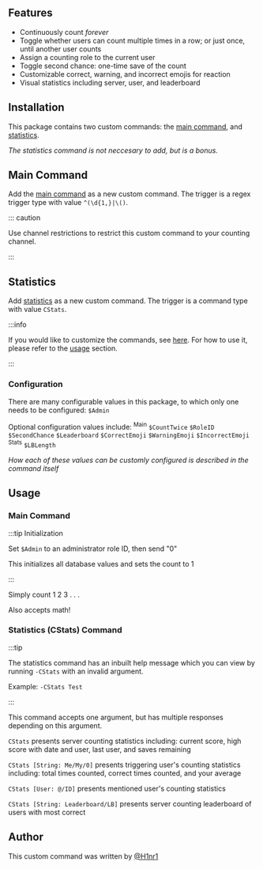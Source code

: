 ## Features

- Continuously count *forever*
- Toggle whether users can count multiple times in a row; or just once, until another user counts
- Assign a counting role to the current user
- Toggle second chance: one-time save of the count
- Customizable correct, warning, and incorrect emojis for reaction
- Visual statistics including server, user, and leaderboard

## Installation

This package contains two custom commands: the [main command](https://github.com/H1nr1/yagpdb-cc/blob/master/src/fun/counting/main.go.tmpl), and [statistics](https://github.com/H1nr1/yagpdb-cc/blob/master/src/fun/counting/stats.go.tmpl).

*The statistics command is not neccesary to add, but is a bonus.*

## Main Command

Add the [main command](https://github.com/H1nr1/yagpdb-cc/blob/master/src/fun/counting/main.go.tmpl) as a new custom command. The trigger is a regex trigger type with value `^(\d{1,}|\()`.

::: caution

Use channel restrictions to restrict this custom command to your counting channel.

:::

## Statistics

Add [statistics](https://github.com/H1nr1/yagpdb-cc/blob/master/src/fun/counting/stats.go.tmpl) as a new custom command. The trigger is a command type with value `CStats`.

:::info

If you would like to customize the commands, see [here](overview/#configuration). For how to use it, please refer to the [usage](overview/#usage) section.

:::

### Configuration

There are many configurable values in this package, to which only one needs to be configured: `$Admin`

Optional configuration values include: <sup>Main</sup> `$CountTwice` `$RoleID` `$SecondChance` `$Leaderboard` `$CorrectEmoji` `$WarningEmoji` `$IncorrectEmoji` <sup>Stats</sup> `$LBLength`

*How each of these values can be customly configured is described in the command itself*

## Usage

### Main Command

:::tip Initialization

Set `$Admin` to an administrator role ID, then send "0"

This initializes all database values and sets the count to 1

:::

Simply count 1 2 3 . . . 

Also accepts math!

### Statistics (CStats) Command

:::tip

The statistics command has an inbuilt help message which you can view by running `-CStats` with an invalid argument.

Example: `-CStats Test`

:::

This command accepts one argument, but has multiple responses depending on this argument.

`CStats` presents server counting statistics including: current score, high score with date and user, last user, and saves remaining

`CStats [String: Me/My/0]` presents triggering user's counting statistics including: total times counted, correct times counted, and your average

`CStats [User: @/ID]` presents mentioned user's counting statistics

`CStats [String: Leaderboard/LB]` presents server counting leaderboard of users with most correct

## Author

This custom command was written by [@H1nr1](https://github.com/H1nr1)
